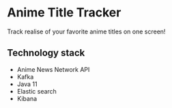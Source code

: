 # Anime Title Tracker
Track realise of your favorite anime titles on one screen!
## Technology stack
- Anime News Network API
- Kafka
- Java 11
- Elastic search
- Kibana
